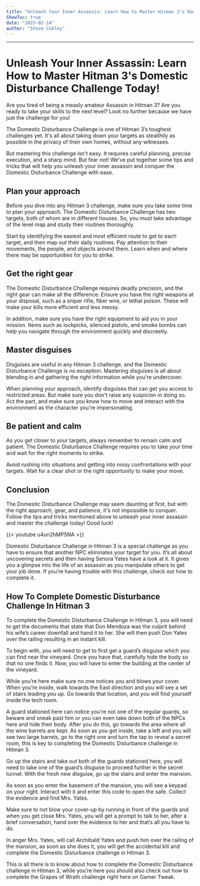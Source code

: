 ```yaml
---
title: "Unleash Your Inner Assassin: Learn How to Master Hitman 3's Domestic Disturbance Challenge Today!"
ShowToc: true 
date: "2023-02-14"
author: "Steve Cokley"
---
```

*****
# Unleash Your Inner Assassin: Learn How to Master Hitman 3's Domestic Disturbance Challenge Today!

Are you tired of being a measly amateur Assassin in Hitman 3? Are you ready to take your skills to the next level? Look no further because we have just the challenge for you! 

The Domestic Disturbance Challenge is one of Hitman 3’s toughest challenges yet. It's all about taking down your targets as stealthily as possible in the privacy of their own homes, without any witnesses. 

But mastering this challenge isn't easy. It requires careful planning, precise execution, and a sharp mind. But fear not! We’ve put together some tips and tricks that will help you unleash your inner assassin and conquer the Domestic Disturbance Challenge with ease.

## Plan your approach

Before you dive into any Hitman 3 challenge, make sure you take some time to plan your approach. The Domestic Disturbance Challenge has two targets, both of whom are in different houses. So, you must take advantage of the level map and study their routines thoroughly.

Start by identifying the easiest and most efficient route to get to each target, and then map out their daily routines. Pay attention to their movements, the people, and objects around them. Learn when and where there may be opportunities for you to strike. 

## Get the right gear

The Domestic Disturbance Challenge requires deadly precision, and the right gear can make all the difference. Ensure you have the right weapons at your disposal, such as a sniper rifle, fiber wire, or lethal poison. These will make your kills more efficient and less messy.

In addition, make sure you have the right equipment to aid you in your mission. Items such as lockpicks, silenced pistols, and smoke bombs can help you navigate through the environment quickly and discreetly.

## Master disguises

Disguises are useful in any Hitman 3 challenge, and the Domestic Disturbance Challenge is no exception. Mastering disguises is all about blending in and gathering the right information while you're undercover.

When planning your approach, identify disguises that can get you access to restricted areas. But make sure you don't raise any suspicion in doing so. Act the part, and make sure you know how to move and interact with the environment as the character you're impersonating.

## Be patient and calm

As you get closer to your targets, always remember to remain calm and patient. The Domestic Disturbance Challenge requires you to take your time and wait for the right moments to strike.

Avoid rushing into situations and getting into noisy confrontations with your targets. Wait for a clear shot or the right opportunity to make your move. 

## Conclusion

The Domestic Disturbance Challenge may seem daunting at first, but with the right approach, gear, and patience, it's not impossible to conquer. Follow the tips and tricks mentioned above to unleash your inner assassin and master the challenge today! Good luck!

{{< youtube u4un2hMP5NA >}} 



Domestic Disturbance Challenge in Hitman 3 is a special challenge as you have to ensure that another NPC eliminates your target for you. It’s all about uncovering secrets and then having Senora Yates have a look at it. It gives you a glimpse into the life of an assassin as you manipulate others to get your job done. If you’re having trouble with this challenge, check out how to complete it.
 
## How To Complete Domestic Disturbance Challenge In Hitman 3
 
To complete the Domestic Disturbance Challenge in Hitman 3, you will need to get the documents that state that Don Mendoza was the culprit behind his wife’s career downfall and hand it to her. She will then push Don Yates over the railing resulting in an instant kill.
 

 
To begin with, you will need to get to first get a guard’s disguise which you can find near the vineyard. Once you have that, carefully hide the body so that no one finds it. Now, you will have to enter the building at the center of the vineyard.
 
While you’re here make sure no one notices you and blows your cover. When you’re inside, walk towards the East direction and you will see a set of stairs leading you up. Go towards that location, and you will find yourself inside the tech room.
 
A guard stationed here can notice you’re not one of the regular guards, so beware and sneak past him or you can even take down both of the NPCs here and hide their body. After you do this, go towards the area where all the wine barrels are kept. As soon as you get inside, take a left and you will see two large barrels, go to the right one and turn the tap to reveal a secret room, this is key to completing the Domestic Disturbance challenge in Hitman 3.
 
Go up the stairs and take out both of the guards stationed here, you will need to take one of the guard’s disguise to proceed further in the secret tunnel. With the fresh new disguise, go up the stairs and enter the mansion.
 
As soon as you enter the basement of the mansion, you will see a keypad on your right. Interact with it and enter this code to open the safe. Collect the evidence and find Mrs. Yates.
 
Make sure to not blow your cover-up by running in front of the guards and when you get close Mrs. Yates, you will get a prompt to talk to her, after a brief conversation, hand over the evidence to her and that’s all you have to do.
 
In anger Mrs. Yates, will call Archibald Yates and push him over the railing of the mansion, as soon as she does it, you will get the accidental kill and complete the Domestic Disturbance challenge in Hitman 3.
 
This is all there is to know about how to complete the Domestic Disturbance challenge in Hitman 3, while you’re here you should also check out how to complete the Grapes of Wrath challenge right here on Gamer Tweak.




